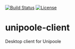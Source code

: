 [![Build Status](https://travis-ci.org/Unipoole/unipoole-client.svg?branch=master)](https://travis-ci.org/Unipoole/unipoole-client)
[![License](https://img.shields.io/badge/License-ECL%202.0-blue.svg)](https://opensource.org/licenses/ECL-2.0)

# unipoole-client
Desktop client for Unipoole
